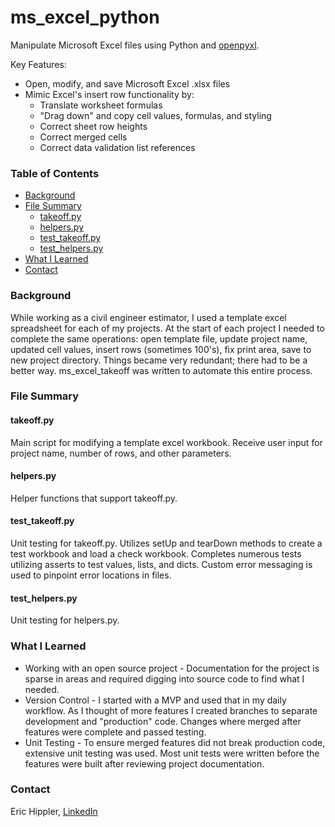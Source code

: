 # ms_excel_python
Manipulate Microsoft Excel files using Python and [openpyxl](https://openpyxl.readthedocs.io/en/stable/index.html).


Key Features:
- Open, modify, and save Microsoft Excel .xlsx files
- Mimic Excel's insert row functionality by:
    - Translate worksheet formulas 
    - "Drag down" and copy cell values, formulas, and styling
    - Correct sheet row heights
    - Correct merged cells
    - Correct data validation list references

### Table of Contents

- [Background](#background)
- [File Summary](#file-summary)
    - [takeoff.py](#takeoff.py)
    - [helpers.py](#helpers.py)
    - [test_takeoff.py](#test_takeoff.py)
    - [test_helpers.py](#test_helpers.py)
- [What I Learned](#what-i-learned)
- [Contact](#contact)

### Background

While working as a civil engineer estimator, I used a template excel spreadsheet for each of my projects.  At the start of each project I needed to complete the same operations: open template file, update project name, updated cell values, insert rows (sometimes 100's), fix print area, save to new project directory.  Things became very redundant; there had to be a better way.  ms_excel_takeoff was written to automate this entire process.

### File Summary

#### takeoff.py
Main script for modifying a template excel workbook.  Receive user input for project name, number of rows, and other parameters.
#### helpers.py
Helper functions that support takeoff.py.
#### test_takeoff.py
Unit testing for takeoff.py.  Utilizes setUp and tearDown methods to create a test workbook and load a check workbook.  Completes numerous tests utilizing asserts to test values, lists, and dicts.  Custom error messaging is used to pinpoint error locations in files.
#### test_helpers.py
Unit testing for helpers.py.

### What I Learned
- Working with an open source project - Documentation for the project is sparse in areas and required digging into source code to find what I needed.
- Version Control - I started with a MVP and used that in my daily workflow.  As I thought of more features I created branches to separate development and "production" code.  Changes where merged after features were complete and passed testing.
- Unit Testing - To ensure merged features did not break production code, extensive unit testing was used.  Most unit tests were written before the features were built after reviewing project documentation.

### Contact

Eric Hippler, [LinkedIn](https://www.linkedin.com/in/eric-hippler/)
